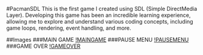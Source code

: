 #PacmanSDL
This is the first game I created using SDL (Simple DirectMedia Layer). Developing this game has been an incredible learning experience, allowing me to explore and understand various coding concepts, including game loops, rendering, event handling, and more.

##Images
###MAIN GAME
[!MAINGAME](https://github.com/Divakar-26/PacmanSDL/blob/main/mainGame.png)
###PAUSE MENU
[!PAUSEMENU](https://github.com/Divakar-26/PacmanSDL/blob/main/pause.png)
###GAME OVER
[!GAMEOVER](https://github.com/Divakar-26/PacmanSDL/blob/main/gameOver.png)
